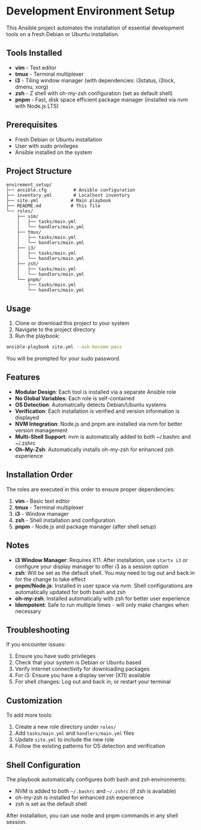 # Development Environment Setup

This Ansible project automates the installation of essential development tools on a fresh Debian or Ubuntu installation.

## Tools Installed

- **vim** - Text editor
- **tmux** - Terminal multiplexer
- **i3** - Tiling window manager (with dependencies: i3status, i3lock, dmenu, xorg)
- **zsh** - Z shell with oh-my-zsh configuration (set as default shell)
- **pnpm** - Fast, disk space efficient package manager (installed via nvm with Node.js LTS)

## Prerequisites

- Fresh Debian or Ubuntu installation
- User with sudo privileges
- Ansible installed on the system

## Project Structure

```
envirement_setup/
├── ansible.cfg          # Ansible configuration
├── inventory.yml        # Localhost inventory
├── site.yml            # Main playbook
├── README.md           # This file
└── roles/
    ├── vim/
    │   ├── tasks/main.yml
    │   └── handlers/main.yml
    ├── tmux/
    │   ├── tasks/main.yml
    │   └── handlers/main.yml
    ├── i3/
    │   ├── tasks/main.yml
    │   └── handlers/main.yml
    ├── zsh/
    │   ├── tasks/main.yml
    │   └── handlers/main.yml
    └── pnpm/
        ├── tasks/main.yml
        └── handlers/main.yml
```

## Usage

1. Clone or download this project to your system
2. Navigate to the project directory
3. Run the playbook:

```bash
ansible-playbook site.yml --ask-become-pass
```

You will be prompted for your sudo password.

## Features

- **Modular Design**: Each tool is installed via a separate Ansible role
- **No Global Variables**: Each role is self-contained
- **OS Detection**: Automatically detects Debian/Ubuntu systems
- **Verification**: Each installation is verified and version information is displayed
- **NVM Integration**: Node.js and pnpm are installed via nvm for better version management
- **Multi-Shell Support**: nvm is automatically added to both ~/.bashrc and ~/.zshrc
- **Oh-My-Zsh**: Automatically installs oh-my-zsh for enhanced zsh experience

## Installation Order

The roles are executed in this order to ensure proper dependencies:
1. **vim** - Basic text editor
2. **tmux** - Terminal multiplexer
3. **i3** - Window manager
4. **zsh** - Shell installation and configuration
5. **pnpm** - Node.js and package manager (after shell setup)

## Notes

- **i3 Window Manager**: Requires X11. After installation, use `startx i3` or configure your display manager to offer i3 as a session option
- **zsh**: Will be set as the default shell. You may need to log out and back in for the change to take effect
- **pnpm/Node.js**: Installed in user space via nvm. Shell configurations are automatically updated for both bash and zsh
- **oh-my-zsh**: Installed automatically with zsh for better user experience
- **Idempotent**: Safe to run multiple times - will only make changes when necessary

## Troubleshooting

If you encounter issues:

1. Ensure you have sudo privileges
2. Check that your system is Debian or Ubuntu based
3. Verify internet connectivity for downloading packages
4. For i3: Ensure you have a display server (X11) available
5. For shell changes: Log out and back in, or restart your terminal

## Customization

To add more tools:
1. Create a new role directory under `roles/`
2. Add `tasks/main.yml` and `handlers/main.yml` files
3. Update `site.yml` to include the new role
4. Follow the existing patterns for OS detection and verification

## Shell Configuration

The playbook automatically configures both bash and zsh environments:
- NVM is added to both `~/.bashrc` and `~/.zshrc` (if zsh is available)
- oh-my-zsh is installed for enhanced zsh experience
- zsh is set as the default shell

After installation, you can use node and pnpm commands in any shell session.
